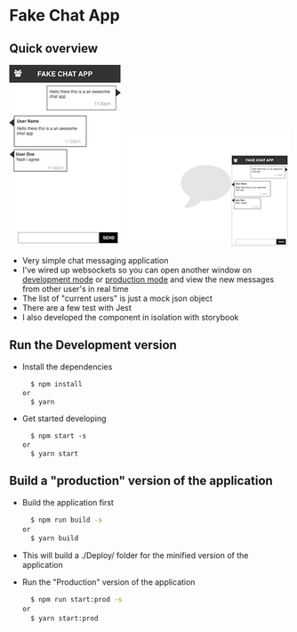# Fake Chat App

## Quick overview

![Appseedica](/Mockup-Mobile_sm.jpg)
![Appseedica](/Mockup-Desktop_sm.jpg)

- Very simple chat messaging application
- I've wired up websockets so you can open another window on [development mode](http://localhost:8080/) or [production mode](http://localhost:1234/) and view the new messages from other user's in real time
- The list of "current users" is just a mock json object
- There are a few test with Jest
- I also developed the component in isolation with storybook

## Run the Development version

- Install the dependencies
  ```
    $ npm install
  or
    $ yarn
  ```
- Get started developing
  ```
    $ npm start -s
  or
    $ yarn start
  ```

## Build a "production" version of the application

- Build the application first
  ```bash
    $ npm run build -s
  or
    $ yarn build
  ```
- This will build a ./Deploy/ folder for the minified version of the application

- Run the "Production" version of the application
  ```bash
    $ npm run start:prod -s
  or
    $ yarn start:prod
  ```
